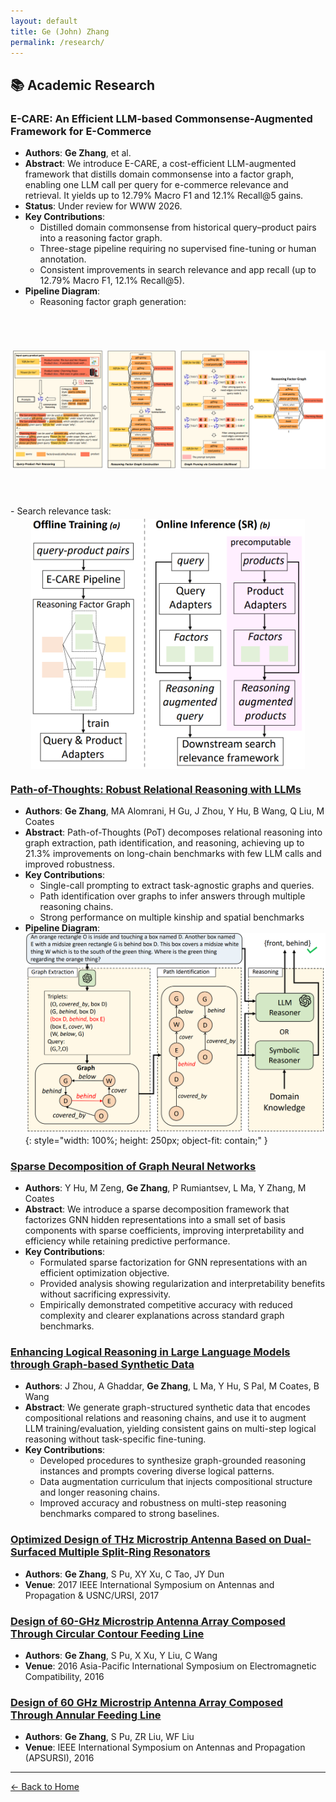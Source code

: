 ```yaml
---
layout: default
title: Ge (John) Zhang
permalink: /research/
---
```


## 📚 Academic Research

### <a id="ecare"></a>**E-CARE: An Efficient LLM-based Commonsense-Augmented Framework for E-Commerce**
- **Authors**: **Ge Zhang**, et al.
- **Abstract**: We introduce E-CARE, a cost-efficient LLM-augmented framework that distills domain commonsense into a factor graph, enabling one LLM call per query for e-commerce relevance and retrieval. It yields up to 12.79% Macro F1 and 12.1% Recall@5 gains.
- **Status**: Under review for WWW 2026.
- **Key Contributions**: 
  - Distilled domain commonsense from historical query–product pairs into a reasoning factor graph.
  - Three-stage pipeline requiring no supervised fine-tuning or human annotation.
  - Consistent improvements in search relevance and app recall (up to 12.79% Macro F1, 12.1% Recall@5).
- **Pipeline Diagram**:
  - Reasoning factor graph generation:
<img src="/resources/ECARE_pipeline.png" alt="E-CARE Pipeline" style="width: 100%; height: 300px; object-fit: contain; display: block; margin: 4px 0;" />
  - Search relevance task:
<img src="/resources/research_pipeline.png" alt="Research Pipeline" style="width: 100%; height: 400px; object-fit: contain; display: block; margin: 4px 0;" />

### [**Path-of-Thoughts: Robust Relational Reasoning with LLMs**](https://arxiv.org/abs/2412.17963)
- **Authors**: **Ge Zhang**, MA Alomrani, H Gu, J Zhou, Y Hu, B Wang, Q Liu, M Coates
- **Abstract**: Path-of-Thoughts (PoT) decomposes relational reasoning into graph extraction, path identification, and reasoning, achieving up to 21.3% improvements on long-chain benchmarks with few LLM calls and improved robustness.
- **Key Contributions**:
  - Single-call prompting to extract task-agnostic graphs and queries.
  - Path identification over graphs to infer answers through multiple reasoning chains.
  - Strong performance on multiple kinship and spatial benchmarks
- **Pipeline Diagram**:
  ![Path-of-Thoughts Pipeline](/resources/pot_pipeline.png){: style="width: 100%; height: 250px; object-fit: contain;" }

### [**Sparse Decomposition of Graph Neural Networks**](https://arxiv.org/abs/2410.19723)
- **Authors**: Y Hu, M Zeng, **Ge Zhang**, P Rumiantsev, L Ma, Y Zhang, M Coates
- **Abstract**: We introduce a sparse decomposition framework that factorizes GNN hidden representations into a small set of basis components with sparse coefficients, improving interpretability and efficiency while retaining predictive performance.
- **Key Contributions**:
  - Formulated sparse factorization for GNN representations with an efficient optimization objective.
  - Provided analysis showing regularization and interpretability benefits without sacrificing expressivity.
  - Empirically demonstrated competitive accuracy with reduced complexity and clearer explanations across standard graph benchmarks.

### [**Enhancing Logical Reasoning in Large Language Models through Graph-based Synthetic Data**](https://arxiv.org/abs/2409.12437)
- **Authors**: J Zhou, A Ghaddar, **Ge Zhang**, L Ma, Y Hu, S Pal, M Coates, B Wang
- **Abstract**: We generate graph-structured synthetic data that encodes compositional relations and reasoning chains, and use it to augment LLM training/evaluation, yielding consistent gains on multi-step logical reasoning without task-specific fine-tuning.
- **Key Contributions**:
  - Developed procedures to synthesize graph-grounded reasoning instances and prompts covering diverse logical patterns.
  - Data augmentation curriculum that injects compositional structure and longer reasoning chains.
  - Improved accuracy and robustness on multi-step reasoning benchmarks compared to strong baselines.

### [**Optimized Design of THz Microstrip Antenna Based on Dual-Surfaced Multiple Split-Ring Resonators**](https://ieeexplore.ieee.org/document/8072920)
- **Authors**: **Ge Zhang**, S Pu, XY Xu, C Tao, JY Dun
- **Venue**: 2017 IEEE International Symposium on Antennas and Propagation & USNC/URSI, 2017

### [**Design of 60-GHz Microstrip Antenna Array Composed Through Circular Contour Feeding Line**](https://ieeexplore.ieee.org/document/7522931)
- **Authors**: **Ge Zhang**, S Pu, X Xu, Y Liu, C Wang
- **Venue**: 2016 Asia-Pacific International Symposium on Electromagnetic Compatibility, 2016

### [**Design of 60 GHz Microstrip Antenna Array Composed Through Annular Feeding Line**](https://ieeexplore.ieee.org/document/7696531)
- **Authors**: **Ge Zhang**, S Pu, ZR Liu, WF Liu
- **Venue**: IEEE International Symposium on Antennas and Propagation (APSURSI), 2016

---

[← Back to Home](/)
